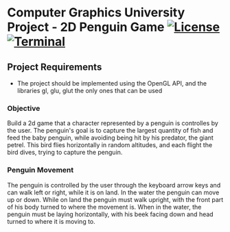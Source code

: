 # Computer Graphics University Project - 2D Penguin Game [![License](https://img.shields.io/badge/License-Apache%202.0-blue.svg)](https://opensource.org/licenses/Apache-2.0) [![Terminal](https://badgen.net/badge/icon/terminal?icon=terminal&label)](https://www.microsoft.com/en-us/windows)

## Project Requirements

- The project should be implemented using the OpenGL API, and the libraries gl, glu, glut the only ones that can be used

### Objective

Build a 2d game that a character represented by a penguin is controlles by the user. The penguin's goal is to capture the largest quantity of fish and feed the baby penguin, while avoiding being hit by his predator, the giant petrel.
This bird flies horizontally in random altitudes, and each flight the bird dives, trying to capture the penguin.

### Penguin Movement

The penguin is controlled by the user through the keyboard arrow keys and can walk left or right, while it is on land. In the water the penguin can move up or down.
While on land the penguin must walk upright, with the front part of his body turned to where the movement is. When in the water, the penguin must be laying horizontally, with his beek facing down and head turned to where it is moving to.
